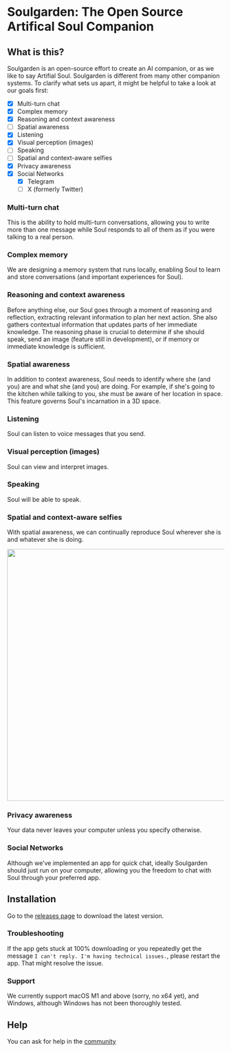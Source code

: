 # Soulgarden: The Open Source Artifical Soul Companion

## What is this?

Soulgarden is an open-source effort to create an AI companion, or as we like to say Artifial Soul. Soulgarden is different from many other companion systems. To clarify what sets us apart, it might be helpful to take a look at our goals first:

 - [X] Multi-turn chat
 - [X] Complex memory
 - [X] Reasoning and context awareness
 - [ ] Spatial awareness
 - [X] Listening
 - [X] Visual perception (images)
 - [ ] Speaking
 - [ ] Spatial and context-aware selfies
 - [X] Privacy awareness
 - [X] Social Networks
    - [X] Telegram
    - [ ] X (formerly Twitter)

### Multi-turn chat
This is the ability to hold multi-turn conversations, allowing you to write more than one message while Soul responds to all of them as if you were talking to a real person.

### Complex memory
We are designing a memory system that runs locally, enabling Soul to learn and store conversations (and important experiences for Soul).

### Reasoning and context awareness
Before anything else, our Soul goes through a moment of reasoning and reflection, extracting relevant information to plan her next action. She also gathers contextual information that updates parts of her immediate knowledge. The reasoning phase is crucial to determine if she should speak, send an image (feature still in development), or if memory or immediate knowledge is sufficient.

### Spatial awareness
In addition to context awareness, Soul needs to identify where she (and you) are and what she (and you) are doing. For example, if she's going to the kitchen while talking to you, she must be aware of her location in space. This feature governs Soul's incarnation in a 3D space.

### Listening
Soul can listen to voice messages that you send.

### Visual perception (images)
Soul can view and interpret images.

### Speaking
Soul will be able to speak.

### Spatial and context-aware selfies
With spatial awareness, we can continually reproduce Soul wherever she is and whatever she is doing.

<img width="586" src="https://gist.github.com/user-attachments/assets/5cfd5874-394b-487b-b092-e2244bb6d095">

### Privacy awareness
Your data never leaves your computer unless you specify otherwise.

### Social Networks
Although we’ve implemented an app for quick chat, ideally Soulgarden should just run on your computer, allowing you the freedom to chat with Soul through your preferred app.

## Installation
Go to the [releases page](https://github.com/SoulGardenAI/Soulgarden/releases) to download the latest version.

### Troubleshooting
If the app gets stuck at 100% downloading or you repeatedly get the message `I can't reply. I'm having technical issues.`, please restart the app. That might resolve the issue.

### Support
We currently support macOS M1 and above (sorry, no x64 yet), and Windows, although Windows has not been thoroughly tested.

## Help
You can ask for help in the [community](https://github.com/SoulGardenAI/Soulgarden/discussions)

